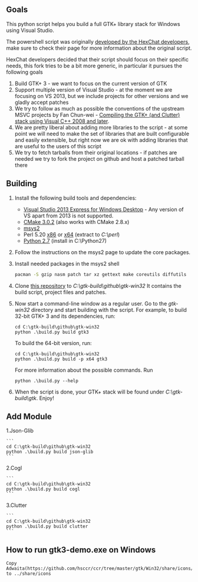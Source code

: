 ## Goals

This python script helps you build a full GTK+ library stack for Windows using Visual Studio.

The powershell script was originally [developed by the HexChat developers](https://github.com/hexchat/gtk-win32), make sure to check their page for more information about the original script.

HexChat developers decided that their script should focus on their specific needs, this fork tries to be a bit more generic, in particular it pursues the following goals

1. Build GTK+ 3 - we want to focus on the current version of GTK
1. Support multiple version of Visual Studio - at the moment we are focusing on VS 2013, but we include projects for other versions and we gladly accept patches
1. We try to follow as much as possible the conventions of the upstream MSVC projects by Fan Chun-wei - [Compiling the GTK+ (and Clutter) stack using Visual C++ 2008 and later](https://wiki.gnome.org/action/show/Projects/GTK+/Win32/MSVCCompilationOfGTKStack).
1. We are pretty liberal about adding more libraries to the script - at some point we will need to make the set of libraries that are built configurable and easily extensible, but right now we are ok with adding libraries that are useful to the users of this script
1. We try to fetch tarballs from their original locations - if patches are needed we try to fork the project on github and host a patched tarball there

## Building

1. Install the following build tools and dependencies:

    * [Visual Studio 2013 Express for Windows Desktop](http://www.visualstudio.com/downloads/download-visual-studio-vs#d-2013-express) - Any version of VS apart from 2013 is not supported.
    * [CMake 3.0.2](http://www.cmake.org/download/) (also works with CMake 2.8.x)
    * [msys2](https://msys2.github.io/)
    * Perl 5.20 [x86](https://dl.hexchat.net/misc/perl/perl-5.20.0-x86.7z) or [x64](https://dl.hexchat.net/misc/perl/perl-5.20.0-x64.7z) (extract to _C:\perl_)
    * [Python 2.7](https://www.python.org/ftp/python/2.7.9/python-2.7.9.amd64.msi) (install in C:\Python27)

1. Follow the instructions on the msys2 page to update the core packages.

1. Install needed packages in the msys2 shell

    ```bash
    pacman -S gzip nasm patch tar xz gettext make coreutils diffutils
    ```

1. Clone [this repository](https://github.com/wingtk/gtk-win32) to _C:\gtk-build\github\gtk-win32_ It contains the build script, project files and patches.

1. Now start a command-line window as a regular user. Go to the _gtk-win32_ directory and start building with the script. For example, to build 32-bit GTK+ 3 and its dependencies, run:

    ```
    cd C:\gtk-build\github\gtk-win32
    python .\build.py build gtk3
    ```

    To build the 64-bit version, run:

    ```
    cd C:\gtk-build\github\gtk-win32
    python .\build.py build -p x64 gtk3
    ```

    For more information about the possible commands. Run

    ```
    python .\build.py --help
    ```

1. When the script is done, your GTK+ stack will be found under _C:\gtk-build\gtk_. Enjoy!

## Add Module

1.Json-Glib

	```
	cd C:\gtk-build\github\gtk-win32
	python .\build.py build json-glib
	```

2.Cogl

	```
	cd C:\gtk-build\github\gtk-win32
	python .\build.py build cogl
	```

3.Clutter

	```
	cd C:\gtk-build\github\gtk-win32
	python .\build.py build clutter
	```

## How to run gtk3-demo.exe on Windows
	Copy Adwaita(https://github.com/hsccr/ccr/tree/master/gtk/Win32/share/icons/Adwaita) to ../share/icons
